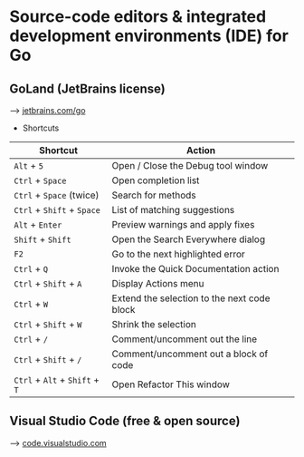 # Source-code editors & integrated development environments (IDE) for Go

## GoLand (JetBrains license)

⟶ [jetbrains.com/go](https://www.jetbrains.com/go/)

* Shortcuts

| Shortcut                       | Action                                      |
|--------------------------------|---------------------------------------------|
| `Alt` + `5`                    | Open / Close the Debug tool window          |
| `Ctrl` + `Space`               | Open completion list                        |
| `Ctrl` + `Space` (twice)       | Search for methods                          |
| `Ctrl` + `Shift` + `Space`     | List of matching suggestions                |
| `Alt` + `Enter`                | Preview warnings and apply fixes            |
| `Shift` + `Shift`              | Open the Search Everywhere dialog           |
| `F2`                           | Go to the next highlighted error            |
| `Ctrl` + `Q`                   | Invoke the Quick Documentation action       |
| `Ctrl` + `Shift` + `A`         | Display Actions menu                        |
| `Ctrl` + `W`                   | Extend the selection to the next code block |
| `Ctrl` + `Shift` + `W`         | Shrink the selection                        |
| `Ctrl` + `/`                   | Comment/uncomment out the line              |
| `Ctrl` + `Shift` + `/`         | Comment/uncomment out a block of code       |
| `Ctrl` + `Alt` + `Shift` + `T` | Open Refactor This window                   |

## Visual Studio Code (free & open source)

⟶ [code.visualstudio.com](https://code.visualstudio.com/)

